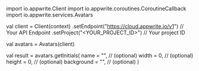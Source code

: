 import io.appwrite.Client
import io.appwrite.coroutines.CoroutineCallback
import io.appwrite.services.Avatars

val client = Client(context)
    .setEndpoint("https://cloud.appwrite.io/v1") // Your API Endpoint
    .setProject("<YOUR_PROJECT_ID>") // Your project ID

val avatars = Avatars(client)

val result = avatars.getInitials(
    name = "<NAME>", // (optional)
    width = 0, // (optional)
    height = 0, // (optional)
    background = "", // (optional)
)
